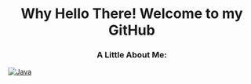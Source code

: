 <h1 align="center">Why Hello There! Welcome to my GitHub</h1>

<h3 align="center">A Little About Me:</h3>



[![Java](https://img.shields.io/badge/java-black?style=for-the-badge&logo=openjdk)](https://github.com/itschesterlk)

